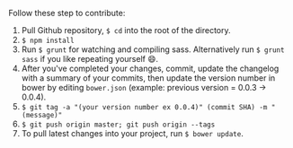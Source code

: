 Follow these step to contribute:  
1. Pull Github repository, `$ cd` into the root of the directory.  
2. `$ npm install`  
3. Run `$ grunt` for watching and compiling sass. Alternatively run `$ grunt sass` if you like repeating yourself :smile:.  
4. After you've completed your changes, commit, update the changelog with a summary of your commits, then update the version number in bower by editing `bower.json` (example: previous version = 0.0.3 -> 0.0.4).  
5. `$ git tag -a "(your version number ex 0.0.4)" (commit SHA) -m "(message)"`  
6. `$ git push origin master; git push origin --tags`  
7. To pull latest changes into your project, run `$ bower update`.  
